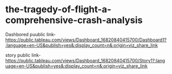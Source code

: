 # the-tragedy-of-flight-a-comprehensive-crash-analysis


Dashbored puublic link-https://public.tableau.com/views/Dashboard_16820840415700/Dashboard1?:language=en-US&publish=yes&:display_count=n&:origin=viz_share_link

story public link-https://public.tableau.com/views/Dashboard_16820840415700/Story1?:language=en-US&publish=yes&:display_count=n&:origin=viz_share_link
